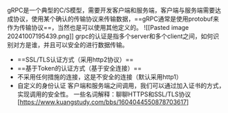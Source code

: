 gRPC是一个典型的C/S模型，需要开发客户端和服务端，客户端与服务端需要达成协议，使用某个确认的传输协议来传输数据，==gRPC通常是使用protobuf来作为传输协议==，当然也是可以使用其他定义的。
![[Pasted image 20241007195439.png]]
grpc的认证是指多个server和多个client之间，如何识别对方是谁，并且可以安全的进行数据传输。
- ==SSL/TLS认证方式（采用http2协议）==
- ==基于Token的认证方式（基于安全连接）==
- 不采用任何措施的连接，这是不安全的连接（默认采用http1）
- 自定义的身份认证
客户端和服务端之间调用，我们可以通过加入证书的方式，实现调用的安全性。
一些名词解释：聊聊HTTPS和SSL/TLS协议[https://www.kuangstudy.com/bbs/1604044550878703617]